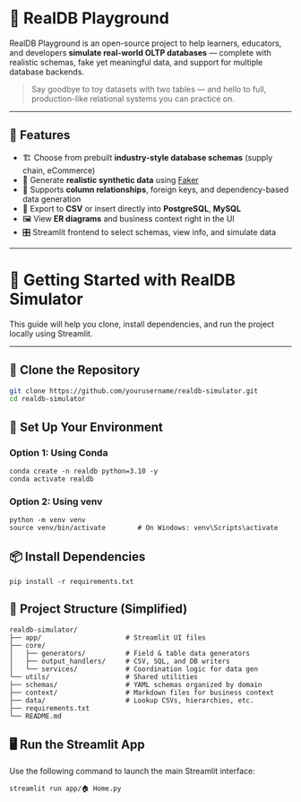 # 🧪 RealDB Playground

RealDB Playground is an open-source project to help learners, educators, and developers **simulate real-world OLTP databases** — complete with realistic schemas, fake yet meaningful data, and support for multiple database backends.

> Say goodbye to toy datasets with two tables — and hello to full, production-like relational systems you can practice on.

---

## 🚀 Features

- 🏗️ Choose from prebuilt **industry-style database schemas** (supply chain, eCommerce)
- 🤖 Generate **realistic synthetic data** using [Faker](https://faker.readthedocs.io/)
- 🧠 Supports **column relationships**, foreign keys, and dependency-based data generation
- 🧾 Export to **CSV** or insert directly into **PostgreSQL**, **MySQL**
- 🖼️ View **ER diagrams** and business context right in the UI
- 🎛️ Streamlit frontend to select schemas, view info, and simulate data

---

# 🚀 Getting Started with RealDB Simulator

This guide will help you clone, install dependencies, and run the project locally using Streamlit.

---

## 📁 Clone the Repository

```bash
git clone https://github.com/yourusername/realdb-simulator.git
cd realdb-simulator
```

## 🐍 Set Up Your Environment

### Option 1: Using Conda

```
conda create -n realdb python=3.10 -y
conda activate realdb

```

### Option 2: Using venv
```
python -m venv venv
source venv/bin/activate        # On Windows: venv\Scripts\activate

```

## 📦 Install Dependencies
```
pip install -r requirements.txt

```

## 📁 Project Structure (Simplified)
```
realdb-simulator/
├── app/                     # Streamlit UI files
├── core/
│   ├── generators/          # Field & table data generators
│   ├── output_handlers/     # CSV, SQL, and DB writers
│   └── services/            # Coordination logic for data gen
└── utils/                   # Shared utilities
├── schemas/                 # YAML schemas organized by domain
├── context/                 # Markdown files for business context
├── data/                    # Lookup CSVs, hierarchies, etc.
├── requirements.txt
└── README.md
```

## 🖥️ Run the Streamlit App
Use the following command to launch the main Streamlit interface:
```
streamlit run app/🏠 Home.py

```